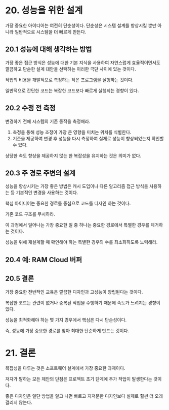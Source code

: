 # 20. 성능을 위한 설계

가장 중요한 아이디어는 여전히 단순성이다. 단순성은 시스템 설계를 향상시킬 뿐만 아니라 일반적으로 시스템을 더 빠르게 만든다.

## 20.1 성능에 대해 생각하는 방법

가장 좋은 접근 방식은 성능에 대한 기본 지식을 사용하여 자연스럽게 효율적이면서도 깔끔하고 단순한 설계 대안을 선택하는 이러한 극단 사이에 있는 것이다. 

작업의 비용을 개발적으로 측정하는 작은 프로그램을 실행하는 것이다. 

일반적으로 간단한 코드는 복잡한 코드보다 빠르게 실행되는 경향이 있다. 

## 20.2 수정 전 측정

변경하기 전에 시스템의 기존 동작을 측정해라.

1. 측정을 통해 성능 조정이 가장 큰 영향을 미치는 위치를 식별한다.
2. 기준을 제공하여 변경 후 성능을 다시 측정하여 실제로 성능이 향상되었는지 확인할 수 있다. 

상당한 속도 향상을 제공하지 않는 한 복잡성을 유지하는 것은 의미가 없다.

## 20.3 주 경로 주변의 설계

성능을 향상시키는 가장 좋은 방법은 캐시 도입이나 다른 알고리즘 접근 방식을 사용하는 등 기본적인 변경을 사용하는 것이다.

핵심 아이디어는 중요한 경로를 중심으로 코드를 디자인 하는 것이다.

기존 코드 구조를 무시하라.

이 과정에서 일어나는 가장 중요한 일 중 하나는 중요한 경로에서 특별한 경우를 제거하는 것이다.

성능을 위해 재설계할 때 확인해야 하는 특별한 경우의 수를 최소화하도록 노력해라.

## 20.4 예: RAM Cloud 버퍼

## 20.5 결론

가장 중요한 전반적인 교육은 깔끔한 디자인과 고성능이 양립된다는 것이다.

복잡한 코드는 관련이 없거나 중복된 작업을 수행하기 때문에 속도가 느려지는 경향이 있다. 

성능을 최적화해야 하는 몇 가지 경우에서 핵심은 다시 단순성이다.

즉, 성능에 가장 중요한 경로를 찾아 최대한 단순하게 만드는 것이다.

# 21. 결론

복잡성을 다루는 것은 소프트웨어 설계에서 가장 중요한 과제이다. 

저자가 말하는 모든 제안의 단점은 프로젝트 초기 단계에 추가 작업이 발생한다는 것이다. 

좋은 디자인은 일단 방법을 알고 나면 빠르고 지저분한 디자인보다 실제로 훨씬 더 오래 걸리지 않는다.
